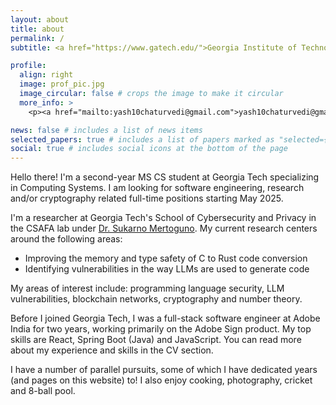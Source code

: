 ```yaml
---
layout: about
title: about
permalink: /
subtitle: <a href="https://www.gatech.edu/">Georgia Institute of Technology</a>

profile:
  align: right
  image: prof_pic.jpg
  image_circular: false # crops the image to make it circular
  more_info: >
    <p><a href="mailto:yash10chaturvedi@gmail.com">yash10chaturvedi@gmail.com</a></p>

news: false # includes a list of news items
selected_papers: true # includes a list of papers marked as "selected={true}"
social: true # includes social icons at the bottom of the page
---
```


Hello there! I'm a second-year MS CS student at Georgia Tech specializing in Computing Systems. I am looking for software engineering, research and/or cryptography related full-time positions starting May 2025.

I'm a researcher at Georgia Tech's School of Cybersecurity and Privacy in the CSAFA lab under <a href="https://research.gatech.edu/people/j-sukarno-mertoguno">Dr. Sukarno Mertoguno</a>. My current research centers around the following areas:

- Improving the memory and type safety of C to Rust code conversion
- Identifying vulnerabilities in the way LLMs are used to generate code

My areas of interest include: programming language security, LLM vulnerabilities, blockchain networks, cryptography and number theory.

Before I joined Georgia Tech, I was a full-stack software engineer at Adobe India for two years, working primarily on the Adobe Sign product. My top skills are React, Spring Boot (Java) and JavaScript. You can read more about my experience and skills in the CV section.

I have a number of parallel pursuits, some of which I have dedicated years (and pages on this website) to! I also enjoy cooking, photography, cricket and 8-ball pool.
